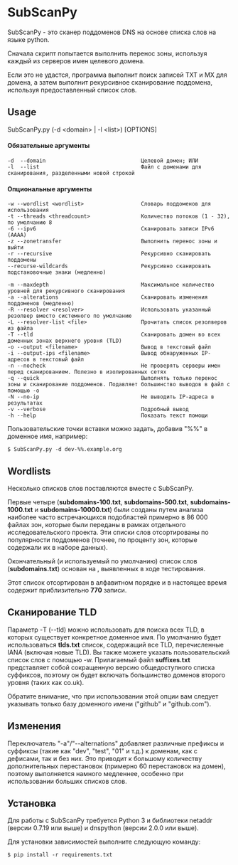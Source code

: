 SubScanPy
======

SubScanPy - это сканер поддоменов DNS на основе списка слов на языке python.

Сначала скрипт попытается выполнить перенос зоны, используя каждый из серверов имен целевого домена.

Если это не удастся, программа выполнит поиск записей TXT и MX для домена, а затем выполнит рекурсивное сканирование поддомена, используя предоставленный список слов.

Usage
-----

SubScanPy.py (-d \<domain\> | -l \<list\>) [OPTIONS]

#### Обязательные аргументы
    -d  --domain                              Целевой домен; ИЛИ
    -l  --list                                Файл с доменами для сканирования, разделенными новой строкой
    
#### Опциональные аргументы
    -w --wordlist <wordlist>                  Словарь поддоменов для использования
    -t --threads <threadcount>                Количество потоков (1 - 32), по умолчанию 8
    -6 --ipv6                                 Сканировать записи IPv6 (AAAA)
    -z --zonetransfer                         Выполнить перенос зоны и выйти
    -r --recursive                            Рекурсивно сканировать поддомены
    --recurse-wildcards                       Рекурсивно сканировать подстановочные знаки (медленно)

    -m --maxdepth                             Максимальное количество уровней для рекурсивного сканирования
    -a --alterations                          Сканировать изменения поддоменов (медленно)
    -R --resolver <resolver>                  Использовать указанный резолвер вместо системного по умолчанию
    -L --resolver-list <file>                 Прочитать список резолверов из файла
    -T --tld                                  Сканировать домен во всех доменных зонах верхнего уровня (TLD)
    -o --output <filename>                    Вывод в текстовый файл
    -i --output-ips <filename>                Вывод обнаруженных IP-адресов в текстовый файл
    -n --nocheck                              Не проверять серверы имен перед сканированием. Полезно в изолированных сетях
    -q --quick                                Выполнять только перенос зоны и сканирование поддоменов. Подавляет большинство выводов в файл с помощью -o
    -N --no-ip                                Не выводить IP-адреса в результатах
    -v --verbose                              Подробный вывод
    -h --help                                 Показать текст помощи

Пользовательские точки вставки можно задать, добавив "%%" в доменное имя, например:

```
$ SubScanPy.py -d dev-%%.example.org
```

Wordlists
---------

Несколько списков слов поставляются вместе с SubScanPy.

Первые четыре (**subdomains-100.txt**, **subdomains-500.txt**, **subdomains-1000.txt** и **subdomains-10000.txt**) были созданы путем анализа наиболее часто встречающихся подобластей примерно в 86 000 файлах зон, которые были переданы в рамках отдельного исследовательского проекта. Эти списки слов отсортированы по популярности поддоменов (точнее, по проценту зон, которые содержали их в наборе данных).

Окончательный (и используемый по умолчанию) список слов (**subdomains.txt**) основан на , выявленных в ходе тестирования.

Этот список отсортирован в алфавитном порядке и в настоящее время содержит приблизительно **770** записи.


Сканирование TLD
------------
Параметр -T (--tld) можно использовать для поиска всех TLD, в которых существует конкретное доменное имя. По умолчанию будет использоваться **tlds.txt** список, содержащий все TLD, перечисленные IANA (включая новые TLD). Вы также можете указать пользовательский список слов с помощью -w. Прилагаемый файл **suffixes.txt** представляет собой сокращенную версию общедоступного списка суффиксов, поэтому он будет включать большинство доменов второго уровня (таких как co.uk).

Обратите внимание, что при использовании этой опции вам следует указывать только базу доменного имени ("github" и "github.com").

Изменения
-----------
Переключатель "-a"/"--alternations" добавляет различные префиксы и суффиксы (такие как "dev", "test", "01" и т.д.) к доменам, как с дефисами, так и без них. Это приводит к большому количеству дополнительных перестановок (примерно 60 перестановок на домен), поэтому выполняется намного медленнее, особенно при использовании больших списков слов.


Установка
-----

Для работы с SubScanPy требуется Python 3 и библиотеки netaddr (версии 0.7.19 или выше) и dnspython (версии 2.0.0 или выше).

Для установки зависимостей выполните следующую команду:

    $ pip install -r requirements.txt